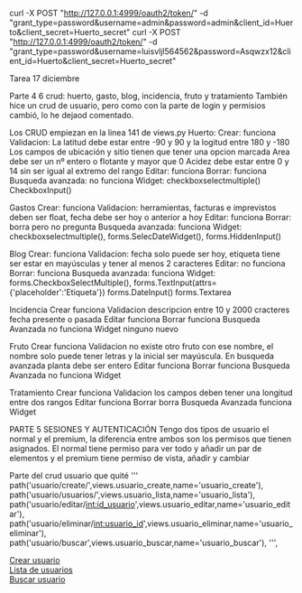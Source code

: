 curl -X POST "http://127.0.0.1:4999/oauth2/token/" -d "grant_type=password&username=admin&password=admin&client_id=Huerto&client_secret=Huerto_secret"
curl -X POST "http://127.0.0.1:4999/oauth2/token/" -d "grant_type=password&username=luisvljl564562&password=Asqwzx12&client_id=Huerto&client_secret=Huerto_secret"

Tarea 17 diciembre

Parte 4
6 crud: huerto, gasto, blog,  incidencia, fruto y tratamiento
También hice un crud de usuario, pero como con la parte de login y permisios cambió, lo he dejaod comentado.

Los CRUD empiezan en la linea 141 de views.py
Huerto:
    Crear: funciona
        Validacion: 
            La latitud debe estar entre -90 y 90 y la logitud entre 180 y -180
            Los campos de ubicación y sitio tienen que tener una opcion marcada
            Area debe ser un nº entero o flotante y mayor que 0
            Acidez debe estar entre 0 y 14 sin ser igual al extremo del rango
    Editar: funciona
    Borrar: funciona
    Busqueda avanzada: no funciona
        Widget: checkboxselectmultiple()
            CheckboxInput()

Gastos
        Crear: funciona
            Validacion: 
                herramientas, facturas e imprevistos deben ser float, fecha debe ser hoy o anterior a hoy
        Editar: funciona
        Borrar: borra pero no pregunta
        Busqueda avanzada: funciona
            Widget: checkboxselectmultiple(), forms.SelecDateWidget(), forms.HiddenInput()

Blog
    Crear: funciona
        Validacion: fecha solo puede ser hoy, etiqueta tiene ser estar en mayúsculas y tener al menos 2 caracteres
    Editar: no funciona
    Borrar: funciona
    Busqueda avanzada: funciona
        Widget: forms.CheckboxSelectMultiple(),
        forms.TextInput(attrs={'placeholder':'Etiqueta'})
        forms.DateInput()
        forms.Textarea


Incidencia
    Crear funciona
        Validacion descripcion entre 10 y 2000 cracteres fecha presente o pasada
    Editar funciona
    Borrar funciona
    Busqueda Avanzada no funciona
        Widget ninguno nuevo

Fruto
    Crear funciona
        Validacion no existe otro fruto con ese nombre, el nombre solo puede tener letras y la inicial ser mayúscula. En busqueda avanzada planta debe ser entero
    Editar funciona
    Borrar funciona
    Busqueda Avanzada no funciona
        Widget


Tratamiento
    Crear funciona 
        Validacion los campos deben tener una longitud entre dos rangos
    Editar funciona
    Borrar borra
    Busqueda Avanzada funciona
        Widget


PARTE 5 SESIONES Y AUTENTICACIÓN
Tengo dos tipos de usuario el normal y el premium, la diferencia entre ambos son los permisos que tienen asignados. El normal tiene permiso para ver todo y añadir un par de elementos y el premium tiene permiso de vista, añadir y cambiar















Parte del crud usuario que quité 
'''
    path('usuario/create/',views.usuario_create,name='usuario_create'),
    path('usuario/usuarios/',views.usuario_lista,name='usuario_lista'),
    path('usuario/editar/<int:id_usuario>',views.usuario_editar,name='usuario_editar'),
    path('usuario/eliminar/<int:usuario_id>',views.usuario_eliminar,name='usuario_eliminar'),
    path('usuario/buscar',views.usuario_buscar,name='usuario_buscar'),
''',

<div><a href="{% url 'usuario_create' %}">Crear usuario</a></div>
    <div><a href="{% url 'usuario_lista' %}">Lista de usuarios</a></div>
    <div><a href="{% url 'usuario_buscar'%}">Buscar usuario</a></div>